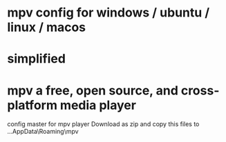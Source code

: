 # mpv config for windows / ubuntu / linux / macos
# simplified
# mpv a free, open source, and cross-platform media player


config master for mpv player
Download as zip and copy this files to 
...AppData\Roaming\mpv
